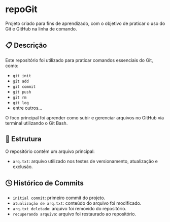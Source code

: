 # repoGit

Projeto criado para fins de aprendizado, com o objetivo de praticar o uso do Git e GitHub na linha de comando.

## 📋 Descrição

Este repositório foi utilizado para praticar comandos essenciais do Git, como:
- `git init`
- `git add`
- `git commit`
- `git push`
- `git rm`
- `git log`
- entre outros...

O foco principal foi aprender como subir e gerenciar arquivos no GitHub via terminal utilizando o Git Bash.

## 📁 Estrutura

O repositório contém um arquivo principal:

- `arq.txt`: arquivo utilizado nos testes de versionamento, atualização e exclusão.

## 🕓 Histórico de Commits

- `initial commit`: primeiro commit do projeto.
- `atualização de arq.txt`: conteúdo do arquivo foi modificado.
- `arq.txt deletado`: arquivo foi removido do repositório.
- `recuperando arquivo`: arquivo foi restaurado ao repositório.


